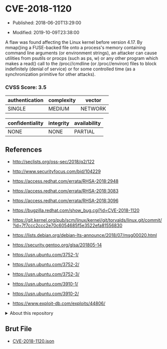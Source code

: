 # CVE-2018-1120

- Published: 2018-06-20T13:29:00

- Modified: 2019-10-09T23:38:00

A flaw was found affecting the Linux kernel before version 4.17. By mmap()ing a FUSE-backed file onto a process's memory containing command line arguments (or environment strings), an attacker can cause utilities from psutils or procps (such as ps, w) or any other program which makes a read() call to the /proc/<pid>/cmdline (or /proc/<pid>/environ) files to block indefinitely (denial of service) or for some controlled time (as a synchronization primitive for other attacks).

### CVSS Score: **3.5**

| authentication | complexity | vector |
| --- | --- | --- |
| SINGLE | MEDIUM | NETWORK |

| confidentiality | integrity | availability |
| --- | --- | --- |
| NONE | NONE | PARTIAL |

## References

* http://seclists.org/oss-sec/2018/q2/122

* http://www.securityfocus.com/bid/104229

* https://access.redhat.com/errata/RHSA-2018:2948

* https://access.redhat.com/errata/RHSA-2018:3083

* https://access.redhat.com/errata/RHSA-2018:3096

* https://bugzilla.redhat.com/show_bug.cgi?id=CVE-2018-1120

* https://git.kernel.org/pub/scm/linux/kernel/git/torvalds/linux.git/commit/?id=7f7ccc2ccc2e70c6054685f5e3522efa81556830

* https://lists.debian.org/debian-lts-announce/2018/07/msg00020.html

* https://security.gentoo.org/glsa/201805-14

* https://usn.ubuntu.com/3752-1/

* https://usn.ubuntu.com/3752-2/

* https://usn.ubuntu.com/3752-3/

* https://usn.ubuntu.com/3910-1/

* https://usn.ubuntu.com/3910-2/

* https://www.exploit-db.com/exploits/44806/

<details>
<summary>About this repository</summary> 

  This repository is part of the project [Live Hack CVE](https://github.com/Live-Hack-CVE). Main website can be found [www.live-hack.org](https://www.live-hack.org) 
  
  Made by [Sn0wAlice](https://github.com/Sn0wAlice) for the people that care about security and need to have a feed of the latest CVEs. Hope you enjoy it, don't forget to star the repo and follow me on [Twitter](https://twitter.com/Sn0wAlice) and [Github](https://github.com/Sn0wAlice). And that is my [personnal website](https://www.alice-snow.me/)

  - [Home Page](https://github.com/Live-Hack-CVE)
  - [Framework](https://github.com/Live-Hack-CVE/cve-framework)
  - [CVE database](https://github.com/Live-Hack-CVE/full_database)
  - [Changelog](https://github.com/Live-Hack-CVE/Changelog)
</details>

## Brut File

* [CVE-2018-1120.json](https://raw.githubusercontent.com/Live-Hack-CVE/full_database/main/cves/2018/CVE-2018-1120.json)

